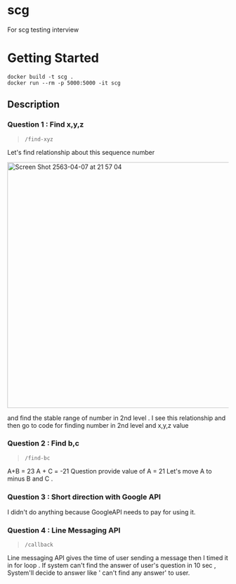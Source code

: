 # scg
For scg testing interview

# Getting Started
```
docker build -t scg . 
docker run --rm -p 5000:5000 -it scg
```
## Description
### Question 1 : Find x,y,z
> `/find-xyz`

Let's find relationship about this sequence number 

<img width="559" alt="Screen Shot 2563-04-07 at 21 57 04" src="https://user-images.githubusercontent.com/45779140/78686341-1e71ac00-791d-11ea-8eeb-f3cb4ae82483.png">

and find the stable range of number in 2nd level .
I see this relationship and then go to code for finding number in 2nd level and x,y,z value

### Question 2 : Find b,c
> `/find-bc`

A+B = 23
A + C = -21
Question provide value of A = 21
Let's move A to minus B and C .

### Question 3 : Short direction with Google API
I didn't do anything because GoogleAPI needs to pay for using it.

### Question 4 : Line Messaging API

> `/callback`

Line messaging API gives the time of user sending a message then I timed it in for loop . If system can't find the answer of user's question in 10 sec , System'll decide to answer like ' can't find any answer' to user.
